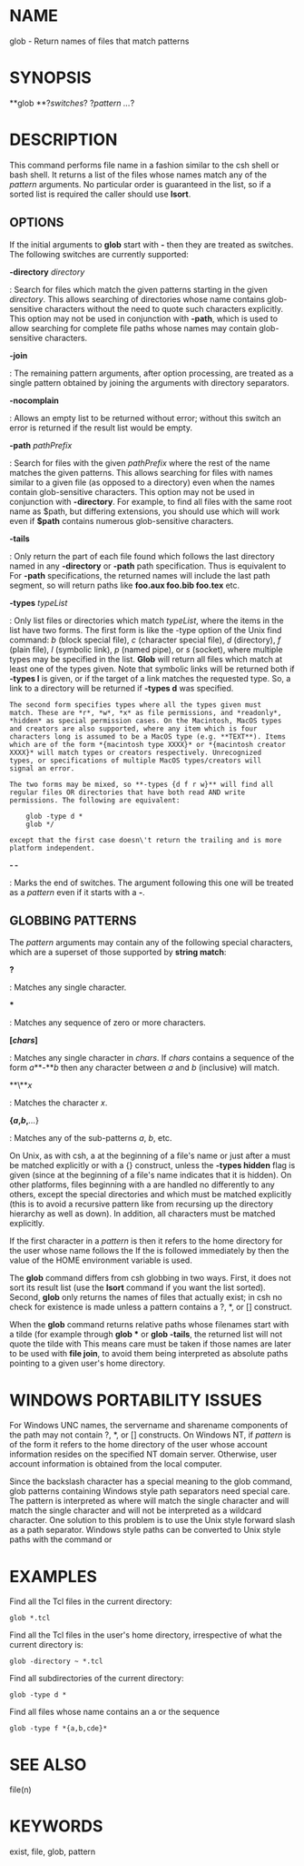 # NAME

glob - Return names of files that match patterns

# SYNOPSIS

**glob **?*switches*? ?*pattern \...*?

# DESCRIPTION

This command performs file name in a fashion similar to the csh shell or
bash shell. It returns a list of the files whose names match any of the
*pattern* arguments. No particular order is guaranteed in the list, so
if a sorted list is required the caller should use **lsort**.

## OPTIONS

If the initial arguments to **glob** start with **-** then they are
treated as switches. The following switches are currently supported:

**-directory** *directory*

:   Search for files which match the given patterns starting in the
    given *directory*. This allows searching of directories whose name
    contains glob-sensitive characters without the need to quote such
    characters explicitly. This option may not be used in conjunction
    with **-path**, which is used to allow searching for complete file
    paths whose names may contain glob-sensitive characters.

**-join**

:   The remaining pattern arguments, after option processing, are
    treated as a single pattern obtained by joining the arguments with
    directory separators.

**-nocomplain**

:   Allows an empty list to be returned without error; without this
    switch an error is returned if the result list would be empty.

**-path** *pathPrefix*

:   Search for files with the given *pathPrefix* where the rest of the
    name matches the given patterns. This allows searching for files
    with names similar to a given file (as opposed to a directory) even
    when the names contain glob-sensitive characters. This option may
    not be used in conjunction with **-directory**. For example, to find
    all files with the same root name as \$path, but differing
    extensions, you should use which will work even if **\$path**
    contains numerous glob-sensitive characters.

**-tails**

:   Only return the part of each file found which follows the last
    directory named in any **-directory** or **-path** path
    specification. Thus is equivalent to For **-path** specifications,
    the returned names will include the last path segment, so will
    return paths like **foo.aux foo.bib foo.tex** etc.

**-types** *typeList*

:   Only list files or directories which match *typeList*, where the
    items in the list have two forms. The first form is like the -type
    option of the Unix find command: *b* (block special file), *c*
    (character special file), *d* (directory), *f* (plain file), *l*
    (symbolic link), *p* (named pipe), or *s* (socket), where multiple
    types may be specified in the list. **Glob** will return all files
    which match at least one of the types given. Note that symbolic
    links will be returned both if **-types l** is given, or if the
    target of a link matches the requested type. So, a link to a
    directory will be returned if **-types d** was specified.

    The second form specifies types where all the types given must
    match. These are *r*, *w*, *x* as file permissions, and *readonly*,
    *hidden* as special permission cases. On the Macintosh, MacOS types
    and creators are also supported, where any item which is four
    characters long is assumed to be a MacOS type (e.g. **TEXT**). Items
    which are of the form *{macintosh type XXXX}* or *{macintosh creator
    XXXX}* will match types or creators respectively. Unrecognized
    types, or specifications of multiple MacOS types/creators will
    signal an error.

    The two forms may be mixed, so **-types {d f r w}** will find all
    regular files OR directories that have both read AND write
    permissions. The following are equivalent:

        glob -type d *
        glob */

    except that the first case doesn\'t return the trailing and is more
    platform independent.

**- -**

:   Marks the end of switches. The argument following this one will be
    treated as a *pattern* even if it starts with a **-**.

## GLOBBING PATTERNS

The *pattern* arguments may contain any of the following special
characters, which are a superset of those supported by **string match**:

**?**

:   Matches any single character.

**\***

:   Matches any sequence of zero or more characters.

**\[***chars***\]**

:   Matches any single character in *chars*. If *chars* contains a
    sequence of the form *a***-***b* then any character between *a* and
    *b* (inclusive) will match.

**\\***x*

:   Matches the character *x*.

**{***a***,***b***,***\...*}

:   Matches any of the sub-patterns *a*, *b*, etc.

On Unix, as with csh, a at the beginning of a file\'s name or just after
a must be matched explicitly or with a {} construct, unless the **-types
hidden** flag is given (since at the beginning of a file\'s name
indicates that it is hidden). On other platforms, files beginning with a
are handled no differently to any others, except the special directories
and which must be matched explicitly (this is to avoid a recursive
pattern like from recursing up the directory hierarchy as well as down).
In addition, all characters must be matched explicitly.

If the first character in a *pattern* is then it refers to the home
directory for the user whose name follows the If the is followed
immediately by then the value of the HOME environment variable is used.

The **glob** command differs from csh globbing in two ways. First, it
does not sort its result list (use the **lsort** command if you want the
list sorted). Second, **glob** only returns the names of files that
actually exist; in csh no check for existence is made unless a pattern
contains a ?, \*, or \[\] construct.

When the **glob** command returns relative paths whose filenames start
with a tilde (for example through **glob \*** or **glob -tails**, the
returned list will not quote the tilde with This means care must be
taken if those names are later to be used with **file join**, to avoid
them being interpreted as absolute paths pointing to a given user\'s
home directory.

# WINDOWS PORTABILITY ISSUES

For Windows UNC names, the servername and sharename components of the
path may not contain ?, \*, or \[\] constructs. On Windows NT, if
*pattern* is of the form it refers to the home directory of the user
whose account information resides on the specified NT domain server.
Otherwise, user account information is obtained from the local computer.

Since the backslash character has a special meaning to the glob command,
glob patterns containing Windows style path separators need special
care. The pattern is interpreted as where will match the single
character and will match the single character and will not be
interpreted as a wildcard character. One solution to this problem is to
use the Unix style forward slash as a path separator. Windows style
paths can be converted to Unix style paths with the command or

# EXAMPLES

Find all the Tcl files in the current directory:

    glob *.tcl

Find all the Tcl files in the user\'s home directory, irrespective of
what the current directory is:

    glob -directory ~ *.tcl

Find all subdirectories of the current directory:

    glob -type d *

Find all files whose name contains an a or the sequence

    glob -type f *{a,b,cde}*

# SEE ALSO

file(n)

# KEYWORDS

exist, file, glob, pattern

<!---
Copyright (c) 1993 The Regents of the University of California
Copyright (c) 1994-1996 Sun Microsystems, Inc
-->


